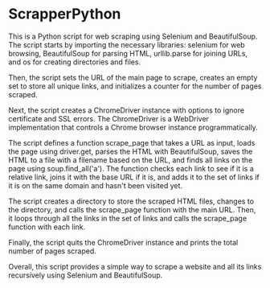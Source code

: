 # ScrapperPython


This is a Python script for web scraping using Selenium and BeautifulSoup. The script starts by importing the necessary libraries: selenium for web browsing, BeautifulSoup for parsing HTML, urllib.parse for joining URLs, and os for creating directories and files.

Then, the script sets the URL of the main page to scrape, creates an empty set to store all unique links, and initializes a counter for the number of pages scraped.

Next, the script creates a ChromeDriver instance with options to ignore certificate and SSL errors. The ChromeDriver is a WebDriver implementation that controls a Chrome browser instance programmatically.

The script defines a function scrape_page that takes a URL as input, loads the page using driver.get, parses the HTML with BeautifulSoup, saves the HTML to a file with a filename based on the URL, and finds all links on the page using soup.find_all('a'). The function checks each link to see if it is a relative link, joins it with the base URL if it is, and adds it to the set of links if it is on the same domain and hasn't been visited yet.

The script creates a directory to store the scraped HTML files, changes to the directory, and calls the scrape_page function with the main URL. Then, it loops through all the links in the set of links and calls the scrape_page function with each link.

Finally, the script quits the ChromeDriver instance and prints the total number of pages scraped.

Overall, this script provides a simple way to scrape a website and all its links recursively using Selenium and BeautifulSoup.
